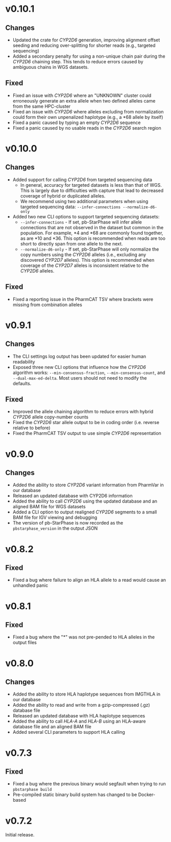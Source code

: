 # v0.10.1
## Changes
- Updated the crate for _CYP2D6_ generation, improving alignment offset seeding and reducing over-splitting for shorter reads (e.g., targeted sequencing)
- Added a secondary penalty for using a non-unique chain pair during the _CYP2D6_ chaining step. This tends to reduce errors caused by ambiguous chains in WGS datasets.

## Fixed
- Fixed an issue with _CYP2D6_ where an "UNKNOWN" cluster could erroneously generate an extra allele when two defined alleles came from the same HPC-cluster
- Fixed an issue with _CYP2D6_ where alleles excluding from normalization could form their own unpenalized haplotype (e.g., a *68 allele by itself)
- Fixed a panic caused by typing an empty _CYP2D6_ sequence
- Fixed a panic caused by no usable reads in the _CYP2D6_ search region

# v0.10.0
## Changes
- Added support for calling _CYP2D6_ from targeted sequencing data
  - In general, accuracy for targeted datasets is less than that of WGS. This is largely due to difficulties with capture that lead to decreased coverage of hybrid or duplicated alleles.
  - We recommend using two additional parameters when using targeted sequencing data: `--infer-connections --normalize-d6-only`
- Added two new CLI options to support targeted sequencing datasets:
  - `--infer-connections` - If set, pb-StarPhase will infer allele connections that are not observed in the dataset but common in the population. For example, *4 and *68 are commonly found together, as are *10 and *36. This option is recommended when reads are too short to directly span from one allele to the next.
  - `--normalize-d6-only` - If set, pb-StarPhase will only normalize the copy numbers using the _CYP2D6_ alleles (i.e., excluding any discovered _CYP2D7_ alleles). This option is recommended when coverage of the _CYP2D7_ alleles is inconsistent relative to the _CYP2D6_ alleles.

## Fixed
- Fixed a reporting issue in the PharmCAT TSV where brackets were missing from combination alleles

# v0.9.1
## Changes
- The CLI settings log output has been updated for easier human readability
- Exposed three new CLI options that influence how the _CYP2D6_ algorithm works: `--min-consensus-fraction`, `--min-consensus-count`, and `--dual-max-ed-delta`. Most users should not need to modify the defaults.

## Fixed
- Improved the allele chaining algorithm to reduce errors with hybrid _CYP2D6_ allele copy-number counts
- Fixed the _CYP2D6_ star allele output to be in coding order (i.e. reverse relative to before)
- Fixed the PharmCAT TSV output to use simple _CYP2D6_ representation

# v0.9.0
## Changes
- Added the ability to store _CYP2D6_ variant information from PharmVar in our database
- Released an updated database with CYP2D6 information
- Added the ability to call _CYP2D6_ using the updated database and an aligned BAM file for WGS datasets
- Added a CLI option to output realigned _CYP2D6_ segments to a small BAM file for IGV viewing and debugging
- The version of pb-StarPhase is now recorded as the `pbstarphase_version` in the output JSON

# v0.8.2
## Fixed
- Fixed a bug where failure to align an HLA allele to a read would cause an unhandled panic

# v0.8.1
## Fixed
- Fixed a bug where the "\*" was not pre-pended to HLA alleles in the output files

# v0.8.0
## Changes
- Added the ability to store HLA haplotype sequences from IMGTHLA in our database
- Added the ability to read and write from a gzip-compressed (.gz) database file
- Released an updated database with HLA haplotype sequences
- Added the ability to call _HLA-A_ and _HLA-B_ using an HLA-aware database file and an aligned BAM file
- Added several CLI parameters to support HLA calling

# v0.7.3
## Fixed
- Fixed a bug where the previous binary would segfault when trying to run `pbstarphase build`
- Pre-compiled static binary build system has changed to be Docker-based

# v0.7.2
Initial release.
